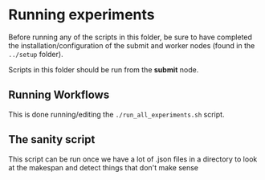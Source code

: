# Running experiments

Before running any of the scripts in this folder, be sure to have completed the installation/configuration of the submit and worker nodes (found in the `../setup` folder).

Scripts in this folder should be run from the **submit** node.

## Running Workflows

This is done running/editing the `./run_all_experiments.sh` script.


## The sanity script

This script can be run once we have a lot of .json files in a directory to look at the makespan and detect things that don't make sense
